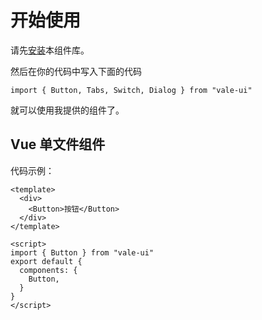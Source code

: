 # 开始使用
请先[安装](#/doc/install)本组件库。

然后在你的代码中写入下面的代码

```
import { Button, Tabs, Switch, Dialog } from "vale-ui"
```

就可以使用我提供的组件了。

## Vue 单文件组件

代码示例：

```
<template>
  <div>
    <Button>按钮</Button>
  </div>
</template>

<script>
import { Button } from "vale-ui"
export default {
  components: {
    Button,
  }
}
</script>
```